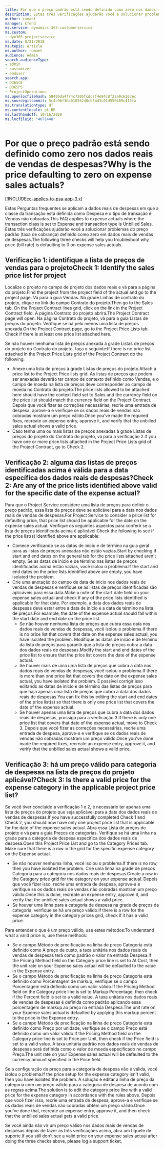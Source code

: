 ```yaml
---
title: Por que o preço padrão está sendo definido como zero nos dados reais de vendas de despesas?
description: Estas três verificações ajudarão você a solucionar problemas do preço padrão definido como zero nos dados reais de vendas de despesas.
author: rumant
manager: kfend
ms.service: dynamics-365-customerservice
ms.custom:
- dyn365-projectservice
ms.date: 8/21/2018
ms.topic: article
ms.author: rumant
audience: Admin
search.audienceType:
- admin
- customizer
- enduser
search.app:
- D365CE
- D365PS
- ProjectOperations
ms.openlocfilehash: 5840bda4f74c720bfcdc7f4e84c8f22e0c6163ec
ms.sourcegitcommit: 5c4c9bf3ba018562d6cb3443c01d550489c415fa
ms.translationtype: HT
ms.contentlocale: pt-BR
ms.lasthandoff: 10/16/2020
ms.locfileid: "4071448"
---
```

# <a name="why-is-the-price-defaulting-to-zero-on-expense-sales-actuals"></a><span data-ttu-id="b6332-103">Por que o preço padrão está sendo definido como zero nos dados reais de vendas de despesas?</span><span class="sxs-lookup"><span data-stu-id="b6332-103">Why is the price defaulting to zero on expense sales actuals?</span></span>

[!INCLUDE[cc-applies-to-psa-app-3.x](../includes/cc-applies-to-psa-app-3x.md)]

<span data-ttu-id="b6332-104">Estas Perguntas frequentes se aplicam a dados reais de despesas em que a classe da transação está definida como Despesa e o tipo de transação é Vendas não cobradas.</span><span class="sxs-lookup"><span data-stu-id="b6332-104">This FAQ applies to expense actuals where the transaction class is set to Expense and transaction type is Unbilled Sales.</span></span> <span data-ttu-id="b6332-105">Estas três verificações ajudarão você a solucionar problemas do preço padrão (taxa de cobrança) definido como zero em dados reais de vendas de despesas.</span><span class="sxs-lookup"><span data-stu-id="b6332-105">The following three checks will help you troubleshoot why price (bill rate) is defaulting to 0 on expense sales actuals.</span></span>

## <a name="check-1-identify-the-sales-price-list-for-project"></a><span data-ttu-id="b6332-106">Verificação 1: identifique a lista de preços de vendas para o projeto</span><span class="sxs-lookup"><span data-stu-id="b6332-106">Check 1: Identify the sales price list for project</span></span>

<span data-ttu-id="b6332-107">Localize o projeto no campo de projeto dos dados reais e vá para a página do projeto.</span><span class="sxs-lookup"><span data-stu-id="b6332-107">Find the project from the project field of the actual and go to the project page.</span></span> <span data-ttu-id="b6332-108">Vá para a guia Vendas. Na grade Linhas de contrato do projeto, clique no link do campo Contrato do projeto.</span><span class="sxs-lookup"><span data-stu-id="b6332-108">Then go to the Sales tab. On the Project Contract lines grid, click on the link in the Project Contract field.</span></span> <span data-ttu-id="b6332-109">A página Contrato do projeto abrirá.</span><span class="sxs-lookup"><span data-stu-id="b6332-109">The Project Contract page will open.</span></span> <span data-ttu-id="b6332-110">Na página Contrato do projeto, vá para a guia Listas de preços do projeto. Verifique se há pelo menos uma lista de preços anexada.</span><span class="sxs-lookup"><span data-stu-id="b6332-110">On the Project Contract page, go to the Project Price Lists tab. Check if there is at least one price list attached here.</span></span>

<span data-ttu-id="b6332-111">Se não houver nenhuma lista de preços anexada à grade Listas de preços do projeto do Contrato do projeto, faça o seguinte:</span><span class="sxs-lookup"><span data-stu-id="b6332-111">If there is no price list attached in the Project Price Lists grid of the Project Contract do the following:</span></span>

- <span data-ttu-id="b6332-112">Anexe uma lista de preços à grade Listas de preços do projeto.</span><span class="sxs-lookup"><span data-stu-id="b6332-112">Attach a price list to the Project Price lists grid.</span></span> <span data-ttu-id="b6332-113">As listas de preços que podem ser anexadas deverão ter campo de contexto definido como Vendas, e o campo de moeda na lista de preços deve corresponder ao campo de moeda no Contrato do projeto.</span><span class="sxs-lookup"><span data-stu-id="b6332-113">The price lists allowed to be attached here should have the context field set to Sales and the currency field on the price list should match the currency field on the Project Contract.</span></span> <span data-ttu-id="b6332-114">Depois que você fizer as correções necessárias, recrie uma entrada de despesa, aprove-a e verifique se os dados reais de vendas não cobradas mostram um preço válido.</span><span class="sxs-lookup"><span data-stu-id="b6332-114">Once you’ve made the required fixes, recreate an expense entry, approve it, and verify that the unbilled sales actual shows a valid price.</span></span>
- <span data-ttu-id="b6332-115">Caso tenha uma ou mais listas de preços anexadas à grade Listas de preços do projeto do Contrato do projeto, vá para a verificação 2.</span><span class="sxs-lookup"><span data-stu-id="b6332-115">If you have one or more price lists attached in the Project Price Lists grid of the Project Contract, go to Check 2.</span></span>

## <a name="check-2-are-any-of-the-price-lists-identified-above-valid-for-the-specific-date-of-the-expense-actual"></a><span data-ttu-id="b6332-116">Verificação 2: alguma das listas de preços identificadas acima é válida para a data específica dos dados reais de despesas?</span><span class="sxs-lookup"><span data-stu-id="b6332-116">Check 2: Are any of the price lists identified above valid for the specific date of the expense actual?</span></span>

<span data-ttu-id="b6332-117">Para que o Project Service considere uma lista de preços para definir o preço padrão, essa lista de preços deve se aplicável para a data nos dados reais de vendas de despesas.</span><span class="sxs-lookup"><span data-stu-id="b6332-117">For Project Service to consider a price list for defaulting price, that price list should be applicable for the date on the expense sales actual.</span></span> <span data-ttu-id="b6332-118">Verifique os seguintes aspectos para conferir se a lista de preços identificada acima é aplicável:</span><span class="sxs-lookup"><span data-stu-id="b6332-118">Check the following to see if the price list(s) identified above are applicable:</span></span>

- <span data-ttu-id="b6332-119">Comece verificando se as datas de início e de término na guia geral para as listas de preços anexadas não estão vazias.</span><span class="sxs-lookup"><span data-stu-id="b6332-119">Start by checking if start and end dates on the general tab for the price lists attached aren’t empty.</span></span> <span data-ttu-id="b6332-120">Se as datas de início e de término nas listas de preços identificadas acima estão vazias, você isolou o problema.</span><span class="sxs-lookup"><span data-stu-id="b6332-120">If the start and end dates on the price lists identified above are empty, you have isolated the problem.</span></span> 
- <span data-ttu-id="b6332-121">Crie uma anotação do campo de data de início nos dados reais de vendas de despesas e verifique se as listas de preços identificadas são aplicáveis para essa data.</span><span class="sxs-lookup"><span data-stu-id="b6332-121">Make a note of the start date field on your expense sales actual and check if any of the price lists identified is applicable for that date.</span></span> <span data-ttu-id="b6332-122">Por exemplo, a data dos dados reais de despesas deve estar entre a data de início e a data de término na lista de preços.</span><span class="sxs-lookup"><span data-stu-id="b6332-122">For example, the date of the expense actual should fall within the start date and end date on the price list.</span></span> 
    - <span data-ttu-id="b6332-123">Se não houver nenhuma lista de preços que cubra essa data nos dados reais de vendas de despesas, você isolou o problema.</span><span class="sxs-lookup"><span data-stu-id="b6332-123">If there is no price list that covers that date on the expense sales actual, you have isolated the problem.</span></span> <span data-ttu-id="b6332-124">Modifique as datas de início e de término da lista de preços para garantir que a lista de preços cubra a data dos dados reais de despesas.</span><span class="sxs-lookup"><span data-stu-id="b6332-124">Modify the start and end dates of the price list to ensure that the price list covers the date of the expense actual.</span></span> 
    - <span data-ttu-id="b6332-125">Se houver mais de uma uma lista de preços que cubra a data nos dados reais de vendas de despesas, você isolou o problema.</span><span class="sxs-lookup"><span data-stu-id="b6332-125">If there is more than one price list that covers the date on the expense sales actual, you have isolated the problem.</span></span> <span data-ttu-id="b6332-126">É possível corrigir isso editando as datas de início e de término das listas de preços para que haja apenas uma lista de preços que cubra a data dos dados reais de despesas.</span><span class="sxs-lookup"><span data-stu-id="b6332-126">You can fix this by editing the start and end dates of the price list(s) so that there is only one price list that covers the date of the expense actual.</span></span> 
    - <span data-ttu-id="b6332-127">Se houver apenas uma lista de preços que cubra a data dos dados reais de despesas, prossiga para a verificação 3.</span><span class="sxs-lookup"><span data-stu-id="b6332-127">If there is only one price list that covers that date of the expense actual, move to Check 3.</span></span>
<span data-ttu-id="b6332-128">Depois que você fizer as correções necessárias, recrie uma entrada de despesa, aprove-a e verifique se os dados reais de vendas não cobradas mostram um preço válido.</span><span class="sxs-lookup"><span data-stu-id="b6332-128">Once you’ve done made the required fixes, recreate an expense entry, approve it, and verify that the unbilled sales actual shows a valid price.</span></span>

## <a name="check-3-is-there-a-valid-price-for-the-expense-category-in-the-applicable-project-price-list"></a><span data-ttu-id="b6332-129">Verificação 3: há um preço válido para categoria de despesas na lista de preços do projeto aplicável?</span><span class="sxs-lookup"><span data-stu-id="b6332-129">Check 3: Is there a valid price for the expense category in the applicable project price list?</span></span> 

<span data-ttu-id="b6332-130">Se você tiver concluído a verificação 1 e 2, é necessário ter apenas uma lista de preços do projeto que seja aplicável para a data dos dados reais de vendas de despesas.</span><span class="sxs-lookup"><span data-stu-id="b6332-130">If you have successfully completed Check 1 and Check 2, you should now have only one project price list that is applicable for the date of the expense sales actual.</span></span> <span data-ttu-id="b6332-131">Abra essa Lista de preços do projeto e vá para a guia Preços de categorias. Verifique se há uma linha na grade para a categoria de despesa específica dos dados reais de despesa.</span><span class="sxs-lookup"><span data-stu-id="b6332-131">Open this Project Price List and go to the Category Prices tab. Make sure that there is a row in the grid for the specific expense category on the Expense actual.</span></span>
 
- <span data-ttu-id="b6332-132">Se não houver nenhuma linha, você isolou o problema.</span><span class="sxs-lookup"><span data-stu-id="b6332-132">If there is no row, then you have isolated the problem.</span></span> <span data-ttu-id="b6332-133">Crie uma linha na grade de preços Categoria para a categoria nos dados reais de despesas.</span><span class="sxs-lookup"><span data-stu-id="b6332-133">Create a row in the Category price grid for the category on your expense actual.</span></span> <span data-ttu-id="b6332-134">Depois que você fizer isso, recrie uma entrada de despesa, aprove-a e verifique se os dados reais de vendas não cobradas mostram um preço válido.</span><span class="sxs-lookup"><span data-stu-id="b6332-134">Once this is done, recreate an expense entry, approve it, and verify that the unbilled sales actual shows a valid price.</span></span> 
- <span data-ttu-id="b6332-135">Se houver uma linha para a categoria de despesa na grade de preços da categoria, verifique se há um preço válido.</span><span class="sxs-lookup"><span data-stu-id="b6332-135">If there is a row for the expense category in the category prices grid, check if it has a valid price.</span></span>

<span data-ttu-id="b6332-136">Para entender o que é um preço válido, use estes métodos:</span><span class="sxs-lookup"><span data-stu-id="b6332-136">To understand what a valid price is, use these methods:</span></span>

- <span data-ttu-id="b6332-137">Se o campo Método de precificação na linha de preço Categoria está definido como A preço de custo, a taxa unitária nos dados reais de vendas de despesas terá como padrão o valor na entrada Despesa.</span><span class="sxs-lookup"><span data-stu-id="b6332-137">If the Pricing Method field on the Category price line is set to At Cost, then the unit rate on your Expense sales actual will be defaulted to the value in the Expense entry.</span></span>
- <span data-ttu-id="b6332-138">Se o campo Método de precificação na linha de preço Categoria está definido como Porcentagem de markup, verifique se o campo Porcentagem está definido como um valor válido.</span><span class="sxs-lookup"><span data-stu-id="b6332-138">If the Pricing Method field on the Category price line is set to Markup Percentage, then check if the Percent field is set to a valid value.</span></span> <span data-ttu-id="b6332-139">A taxa unitária nos dados reais de vendas de despesas é definida como padrão aplicando essa porcentagem de markup ao preço na entrada Despesa.</span><span class="sxs-lookup"><span data-stu-id="b6332-139">The unit rate on your Expense sales actual is defaulted by applying this markup percent to the price in the Expense entry.</span></span>
- <span data-ttu-id="b6332-140">Se o campo Método de precificação na linha de preço Categoria está definido como Preço por unidade, verifique se o campo Preço está definido como um valor válido.</span><span class="sxs-lookup"><span data-stu-id="b6332-140">If the Pricing Method field on the Category price line is set to Price per Unit, then check if the Price field is set to a valid value.</span></span> <span data-ttu-id="b6332-141">A taxa unitária padrão nos dados reais de vendas de despesas será definida como o valor de moeda especificado no campo Preço.</span><span class="sxs-lookup"><span data-stu-id="b6332-141">The unit rate on your Expense sales actual will be defaulted to the currency amount specified in the Price field.</span></span>

<span data-ttu-id="b6332-142">Se a configuração de preço para a categoria de despesa não é válida, você isolou o problema.</span><span class="sxs-lookup"><span data-stu-id="b6332-142">If the price setup for the expense category isn't valid, then you have isolated the problem.</span></span> <span data-ttu-id="b6332-143">A solução é editar a linha de preço da categoria com um preço válido para a categoria de despesa de acordo com as regras acima.</span><span class="sxs-lookup"><span data-stu-id="b6332-143">The solution is to edit the category price line with a valid price for the expense category in accordance with the rules above.</span></span> <span data-ttu-id="b6332-144">Depois que você fizer isso, recrie uma entrada de despesa, aprove-a e verifique se os dados reais de vendas não cobradas obtêm um preço válido.</span><span class="sxs-lookup"><span data-stu-id="b6332-144">Once you’ve done that, recreate an expense entry, approve it, and then check that the unbilled sales actual gets a valid price.</span></span>

<span data-ttu-id="b6332-145">Se você ainda não vir um preço válido nos dados reais de vendas de despesas depois de fazer as três verificações acima, abra um tíquete de suporte.</span><span class="sxs-lookup"><span data-stu-id="b6332-145">If you still don't see a valid price on your expense sales actual after doing the three checks above, please log a support ticket.</span></span>


